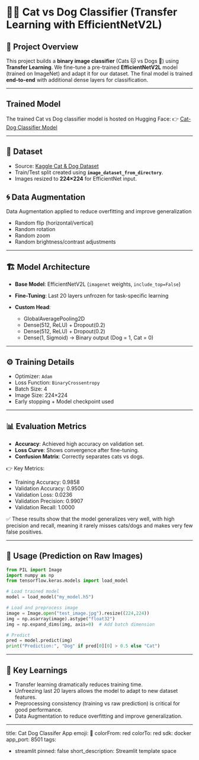 # 🐶🐱 Cat vs Dog Classifier (Transfer Learning with EfficientNetV2L)

## 📌 Project Overview

This project builds a **binary image classifier** (Cats 🐱 vs Dogs 🐶) using **Transfer Learning**.
We fine-tune a pre-trained **EfficientNetV2L** model (trained on ImageNet) and adapt it for our dataset.
The final model is trained **end-to-end** with additional dense layers for classification.

---
## Trained Model
The trained Cat vs Dog classifier model is hosted on Hugging Face:
👉 [Cat-Dog Classifier Model](https://huggingface.co/Abdulmoiz123/cat-dog-classifier)

---

## 📂 Dataset

* Source: [Kaggle Cat & Dog Dataset](https://www.kaggle.com/datasets/tongpython/cat-and-dog)
* Train/Test split created using **`image_dataset_from_directory`**.
* Images resized to **224×224** for EfficientNet input.

## 🌀 Data Augmentation

Data Augmentation applied to reduce overfitting and improve generalization

* Random flip (horizontal/vertical)
* Random rotation
* Random zoom
* Random brightness/contrast adjustments

---

## 🏗️ Model Architecture

* **Base Model**: EfficientNetV2L (`imagenet` weights, `include_top=False`)
* **Fine-Tuning**: Last 20 layers unfrozen for task-specific learning
* **Custom Head**:

  * GlobalAveragePooling2D
  * Dense(512, ReLU) + Dropout(0.2)
  * Dense(512, ReLU) + Dropout(0.2)
  * Dense(1, Sigmoid) → Binary output (Dog = 1, Cat = 0)

---

## ⚙️ Training Details

* Optimizer: `Adam`
* Loss Function: `BinaryCrossentropy`
* Batch Size: 4
* Image Size: 224×224
* Early stopping + Model checkpoint used

---

## 📊 Evaluation Metrics

* **Accuracy**: Achieved high accuracy on validation set.
* **Loss Curve**: Shows convergence after fine-tuning.
* **Confusion Matrix**: Correctly separates cats vs dogs.

👉 Key Metrics:

* Training Accuracy: 0.9858
* Validation Accuracy: 0.9500
* Validation Loss: 0.0236
* Validation Precision: 0.9907
* Validation Recall: 1.0000


✅ These results show that the model generalizes very well, with high precision and recall, meaning it rarely misses cats/dogs and makes very few false positives.


---

## 🚀 Usage (Prediction on Raw Images)

```python
from PIL import Image
import numpy as np
from tensorflow.keras.models import load_model

# Load trained model
model = load_model("my_model.h5")

# Load and preprocess image
image = Image.open("test_image.jpg").resize((224,224))
img = np.asarray(image).astype("float32")
img = np.expand_dims(img, axis=0)  # Add batch dimension

# Predict
pred = model.predict(img)
print("Prediction:", "Dog" if pred[0][0] > 0.5 else "Cat")
```

---

## 📌 Key Learnings

* Transfer learning dramatically reduces training time.
* Unfreezing last 20 layers allows the model to adapt to new dataset features.
* Preprocessing consistency (training vs raw prediction) is critical for good performance.
* Data Augmentation to reduce overfitting and improve generalization.

---

title: Cat Dog Classifer App
emoji: 🚀
colorFrom: red
colorTo: red
sdk: docker
app_port: 8501
tags:
  - streamlit
pinned: false
short_description: Streamlit template space







